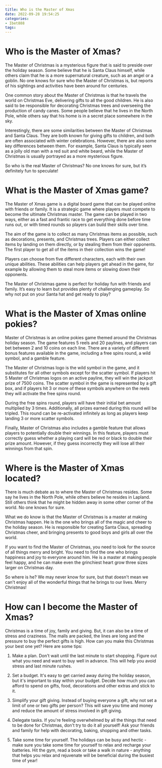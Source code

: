 ```yaml
---
title: Who is the Master of Xmas
date: 2022-09-28 19:54:25
categories:
- Ibet888
tags:
---
```



#  Who is the Master of Xmas?

The Master of Christmas is a mysterious figure that is said to preside over the holiday season. Some believe that he is Santa Claus himself, while others claim that he is a more supernatural creature, such as an angel or a goblin. No one knows for sure who the Master of Christmas is, but reports of his sightings and activities have been around for centuries.

One common story about the Master of Christmas is that he travels the world on Christmas Eve, delivering gifts to all the good children. He is also said to be responsible for decorating Christmas trees and overseeing the production of candy canes. Some people believe that he lives in the North Pole, while others say that his home is in a secret place somewhere in the sky.

Interestingly, there are some similarities between the Master of Christmas and Santa Claus. They are both known for giving gifts to children, and both are often associated with winter celebrations. However, there are also some key differences between them. For example, Santa Claus is typically seen as a jolly old man with a red suit and white beard, while the Master of Christmas is usually portrayed as a more mysterious figure.

So who is the real Master of Christmas? No one knows for sure, but it’s definitely fun to speculate!

#  What is the Master of Xmas game?

The Master of Xmas game is a digital board game that can be played online with friends or family. It is a strategic game where players must compete to become the ultimate Christmas master. The game can be played in two ways, either as a fast and frantic race to get everything done before time runs out, or with timed rounds so players can build their skills over time.

The aim of the game is to collect as many Christmas items as possible, such as decorations, presents, and Christmas trees. Players can either collect items by landing on them directly, or by stealing them from their opponents. The first player to get all of the items in their collection wins the game!

Players can choose from five different characters, each with their own unique abilities. These abilities can help players get ahead in the game, for example by allowing them to steal more items or slowing down their opponents.

The Master of Christmas game is perfect for holiday fun with friends and family. It’s easy to learn but provides plenty of challenging gameplay. So why not put on your Santa hat and get ready to play?

#  What is the Master of Xmas online pokies?

Master of Christmas is an online pokies game themed around the Christmas holiday season. The game features 5 reels and 20 paylines, and players can bet between 2 and 10 coins on each line. There are a variety of different bonus features available in the game, including a free spins round, a wild symbol, and a gamble feature.

The Master of Christmas logo is the wild symbol in the game, and it substitutes for all other symbols except for the scatter symbol. If players hit 5 Master of Christmas logos on an active payline, they will win the jackpot prize of 7500 coins. The scatter symbol in the game is represented by a gift box, and if players hit 3 or more of these symbols anywhere on the reels they will activate the free spins round.

During the free spins round, players will have their initial bet amount multiplied by 3 times. Additionally, all prizes earned during this round will be tripled. This round can be re-activated infinitely as long as players keep landing 3 or more scatter symbols.

Finally, Master of Christmas also includes a gamble feature that allows players to potentially double their winnings. In this feature, players must correctly guess whether a playing card will be red or black to double their prize amount. However, if they guess incorrectly they will lose all their winnings from that spin.

#  Where is the Master of Xmas located?

There is much debate as to where the Master of Christmas resides. Some say he lives in the North Pole, while others believe he resides in Lapland. Still others think that he might be hidden away in some other corner of the world. No one knows for sure.

What we do know is that the Master of Christmas is a master at making Christmas happen. He is the one who brings all of the magic and cheer to the holiday season. He is responsible for creating Santa Claus, spreading Christmas cheer, and bringing presents to good boys and girls all over the world.

If you want to find the Master of Christmas, you need to look for the source of all things merry and bright. You need to find the one who brings happiness and joy to everyone around him. He is a master at making people feel happy, and he can make even the grinchiest heart grow three sizes larger on Christmas day.

So where is he? We may never know for sure, but that doesn't mean we can't enjoy all of the wonderful things that he brings to our lives. Merry Christmas!

#  How can I become the Master of Xmas?

Christmas is a time of joy, family and giving. But, it can also be a time of stress and craziness. The malls are packed, the lines are long and the pressure to buy the perfect gifts is high. How can you make this Christmas your best one yet? Here are some tips:

1. Make a plan. Don't wait until the last minute to start shopping. Figure out what you need and want to buy well in advance. This will help you avoid stress and last minute rushes.

2. Set a budget. It's easy to get carried away during the holiday season, but it's important to stay within your budget. Decide how much you can afford to spend on gifts, food, decorations and other extras and stick to it.

3. Simplify your gift giving. Instead of buying everyone a gift, why not set a limit of one or two gifts per person? This will save you time and money and reduce the amount of stress involved in gift giving.

4. Delegate tasks. If you're feeling overwhelmed by all the things that need to be done for Christmas, don't try to do it all yourself! Ask your friends and family for help with decorating, baking, shopping and other tasks.

5. Take some time for yourself. The holidays can be busy and hectic - make sure you take some time for yourself to relax and recharge your batteries. Hit the gym, read a book or take a walk in nature - anything that helps you relax and rejuvenate will be beneficial during the busiest time of year!